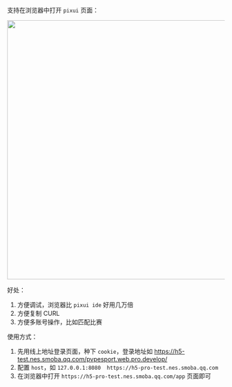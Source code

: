 支持在浏览器中打开 `pixui` 页面：

<img src="https://mike-1255355338.cos.ap-guangzhou.myqcloud.com/article/2025/6/own_mike_sG6dnFHhi7SnXBRG.png" width="600">

好处：

1. 方便调试，浏览器比 `pixui ide` 好用几万倍
2. 方便复制 CURL
3. 方便多账号操作，比如匹配比赛

使用方式：

1. 先用线上地址登录页面，种下 `cookie`，登录地址如 https://h5-test.nes.smoba.qq.com/pvpesport.web.pro.develop/
2. 配置 `host`，如 `127.0.0.1:8080  https://h5-pro-test.nes.smoba.qq.com`
3. 在浏览器中打开 `https://h5-pro-test.nes.smoba.qq.com/app` 页面即可

